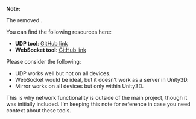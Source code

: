 

**Note:**

The removed .

You can find the following resources here:
- **UDP tool**: [GitHub link](https://github.com/EloiStree?tab=repositories&q=UDP&type=&language=&sort=)
- **WebSocket tool**: [GitHub link](https://github.com/EloiStree?tab=repositories&q=websocket&type=&language=&sort=)

Please consider the following:
- UDP works well but not on all devices.
- WebSocket would be ideal, but it doesn’t work as a server in Unity3D.
- Mirror works on all devices but only within Unity3D.

This is why network functionality is outside of the main project, though it was initially included. I’m keeping this note for reference in case you need context about these tools.